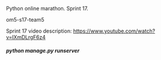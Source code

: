 Python online marathon. Sprint 17.

om5-s17-team5

Sprint 17 video description:
https://www.youtube.com/watch?v=IXmDLrgF6z4


###### **python manage.py runserver**
